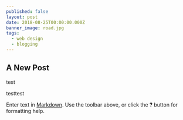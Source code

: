 ```yaml
---
published: false
layout: post
date: 2018-08-25T00:00:00.000Z
banner_image: road.jpg
tags:
  - web design
  - blogging
---
```

## A New Post
test

testtest


Enter text in [Markdown](http://daringfireball.net/projects/markdown/). Use the toolbar above, or click the **?** button for formatting help.
